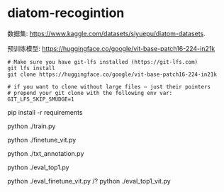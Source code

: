 # diatom-recogintion
数据集: https://www.kaggle.com/datasets/siyuepu/diatom-datasets.

预训练模型: https://huggingface.co/google/vit-base-patch16-224-in21k

    # Make sure you have git-lfs installed (https://git-lfs.com)
    git lfs install
    git clone https://huggingface.co/google/vit-base-patch16-224-in21k

    # if you want to clone without large files – just their pointers
    # prepend your git clone with the following env var:
    GIT_LFS_SKIP_SMUDGE=1

pip install -r requirements 

python ./train.py 

python ./finetune_vit.py 

python ./txt_annotation.py 

python ./eval_top1.py 

python ./eval_finetune_vit.py  /? python ./eval_top1_vit.py 


